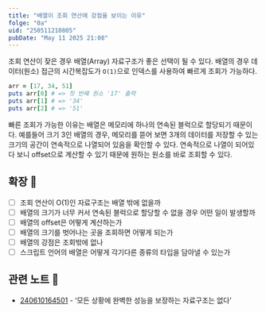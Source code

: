 ```yaml
---
title: "배열이 조회 연산에 강점을 보이는 이유"
folge: "0a"
uid: "250511210805"
pubDate: "May 11 2025 21:08"
---
```


조회 연산이 잦은 경우 배열(Array) 자료구조가 좋은 선택이 될 수 있다. 배열의 경우 데이터(원소) 접근의 시간복잡도가 `O(1)`으로 인덱스를 사용하여 빠르게 조회가 가능하다.

```ruby
arr = [17, 34, 51]
puts arr[0] # => 첫 번째 원소 '17' 출력
puts arr[1] # => '34'
puts arr[2] # => '51'
```
 
빠른 조회가 가능한 이유는 배열은 메모리에 하나의 연속된 블럭으로 할당되기 때문이다. 예를들어 크기 3인 배열의 경우, 메모리를 뜯어 보면 3개의 데이터를 저장할 수 있는 크기의 공간이 연속적으로 나열되어 있음을 확인할 수 있다. 연속적으로 나열이 되어있다 보니 offset으로 계산할 수 있기 때문에 원하는 원소를 바로 조회할 수 있다.

## 확장 🌱
- [ ] 조회 연산이 O(1)인 자료구조는 배열 밖에 없을까
- [ ] 배열의 크기가 너무 커서 연속된 블럭으로 할당할 수 없을 경우 어떤 일이 발생할까
- [ ] 배열의 offset은 어떻게 계산하는가
- [ ] 배열의 크기를 벗어나는 곳을 조회하면 어떻게 되는가
- [ ] 배열의 강점은 조회밖에 없나
- [ ] 스크립트 언어의 배열은 어떻게 각기다른 종류의 타입을 담아낼 수 있는가

## 관련 노트 📘
- [240610164501](/note/240610164501) - ‘모든 상황에 완벽한 성능을 보장하는 자료구조는 없다’